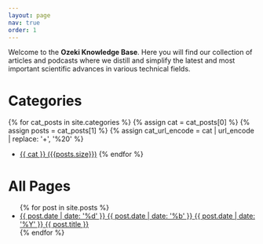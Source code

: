 ```yaml
---
layout: page
nav: true
order: 1
---
```


Welcome to the **Ozeki Knowledge Base**. 
Here you will find our collection of articles and podcasts where we distill and simplify the latest and most important scientific advances in various technical fields.

<h1 class="page-heading">Categories</h1>

{% for cat_posts in site.categories %}
{% assign cat = cat_posts[0] %}
{% assign posts = cat_posts[1] %}
{% assign cat_url_encode = cat | url_encode | replace: '+', '%20' %}
* <a class="category-list-link" href="{{ '/category/#/' | relative_url | append: cat_url_encode }}">{{ cat }} ({{posts.size}})</a>
{% endfor %}


<h1 class="page-heading"> All Pages</h1>

<ul>
  {% for post in site.posts %}
  <li>
    <a href="{{ post.url }}" title="{{ post.title }}">
      <span class="date">
        <span class="day">{{ post.date | date: '%d' }}</span>
        <span class="month"><abbr>{{ post.date | date: '%b' }}</abbr></span>
        <span class="year">{{ post.date | date: '%Y' }}</span>
      </span>
      <span class="title">{{ post.title }}</span>
    </a>
  </li>
  {% endfor %}
</ul>
